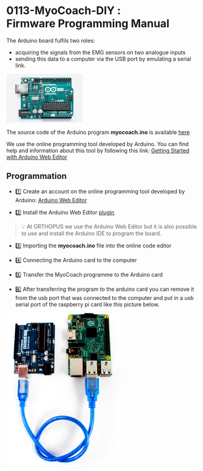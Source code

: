 # 0113-MyoCoach-DIY :<br>Firmware Programming Manual

The Arduino board fulfils two roles:

* acquiring the signals from the EMG sensors on two analogue inputs
* sending this data to a computer via the USB port by emulating a serial link.

![arduino_uno](./assets/arduino_uno.jpg)

The source code of the Arduino program **myocoach.ino** is available  [here](https://github.com/Yven92/MyoCoachV2/tree/codes/src)

We use the online programming tool developed by Arduino. You can find help and information about this tool by following this link:
[Getting Started with Arduino Web Editor](https://create.arduino.cc/projecthub/Arduino_Genuino/getting-started-with-arduino-web-editor-on-various-platforms-4b3e4a?f=1)

## Programmation

* :one: Create an account on the online programming tool developed by Arduino: [Arduino Web Editor](https://create.arduino.cc)

* :two: Install the Arduino Web Editor [plugin](https://create.arduino.cc/getting-started/plugin)

> :bulb: At ORTHOPUS we use the Arduino Web Editor but it is also possible to use and install the Arduino IDE to program the board.

* :three: Importing the **myocoach.ino** file into the online code editor

* :four: Connecting the Arduino card to the computer

* :five: Transfer the MyoCoach programme to the Arduino card

* :six: After transferring the program to the arduino card you can remove it from the usb port that was connected to the computer and put in a usb serial port of the raspberry pi card like this picture below.
<a >
    <img src="assets/usb.PNG" alt="Logo" width="300" height="400">
  </a>



